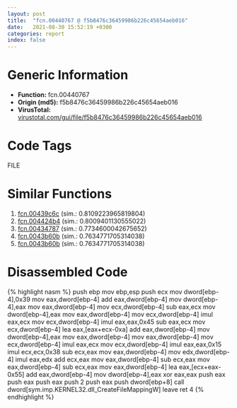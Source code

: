 ```yaml
---
layout: post
title:  "fcn.00440767 @ f5b8476c36459986b226c45654aeb016"
date:   2021-08-30 15:52:19 +0300
categories: report
index: false
---
```


# Generic Information
- **Function:** fcn.00440767
- **Origin (md5):** f5b8476c36459986b226c45654aeb016
- **VirusTotal:** [virustotal.com/gui/file/f5b8476c36459986b226c45654aeb016][virustotal_ref]

# Code Tags
<span class="tag" id="FILE">FILE</span>


# Similar Functions

1. [fcn.00439c6c][similar_1_ref] (sim.: 0.8109223965819804)
2. [fcn.004424b4][similar_2_ref] (sim.: 0.8009401130555022)
3. [fcn.00434787][similar_3_ref] (sim.: 0.7734600042675652)
4. [fcn.0043b60b][similar_4_ref] (sim.: 0.7634771705314038)
5. [fcn.0043b60b][similar_5_ref] (sim.: 0.7634771705314038)


# Disassembled Code

{% highlight nasm %}
push ebp
mov ebp,esp
push ecx
mov dword[ebp-4],0x39
mov eax,dword[ebp-4]
add eax,dword[ebp-4]
mov dword[ebp-4],eax
mov eax,dword[ebp-4]
mov ecx,dword[ebp-4]
sub eax,ecx
mov dword[ebp-4],eax
mov eax,dword[ebp-4]
mov ecx,dword[ebp-4]
imul eax,ecx
mov ecx,dword[ebp-4]
imul eax,eax,0x45
sub eax,ecx
mov ecx,dword[ebp-4]
lea eax,[eax+ecx-0xa]
add eax,dword[ebp-4]
mov dword[ebp-4],eax
mov eax,dword[ebp-4]
mov eax,dword[ebp-4]
mov ecx,dword[ebp-4]
imul eax,ecx
mov ecx,dword[ebp-4]
imul eax,eax,0x15
imul ecx,ecx,0x38
sub ecx,eax
mov eax,dword[ebp-4]
mov edx,dword[ebp-4]
imul eax,edx
add ecx,eax
mov eax,dword[ebp-4]
sub ecx,eax
mov eax,dword[ebp-4]
sub ecx,eax
mov eax,dword[ebp-4]
lea eax,[ecx+eax-0x55]
add eax,dword[ebp-4]
mov dword[ebp-4],eax
xor eax,eax
push eax
push eax
push eax
push 2
push eax
push dword[ebp+8]
call dword[sym.imp.KERNEL32.dll_CreateFileMappingW]
leave 
ret 4
{% endhighlight %}


[similar_1_ref]: /report/fcn.00439c6c@214019fc1439a81af54ff417c477f8dc
[similar_2_ref]: /report/fcn.004424b4@20a93604f17ee6f3c2aa7b1f7a497fcf
[similar_3_ref]: /report/fcn.00434787@214019fc1439a81af54ff417c477f8dc
[similar_4_ref]: /report/fcn.0043b60b@d3ad46676721a96e1408ac558c298889
[similar_5_ref]: /report/fcn.0043b60b@074a6a8502a27e18f8b5ea831bacabad
[virustotal_ref]: https://www.virustotal.com/gui/file/f5b8476c36459986b226c45654aeb016